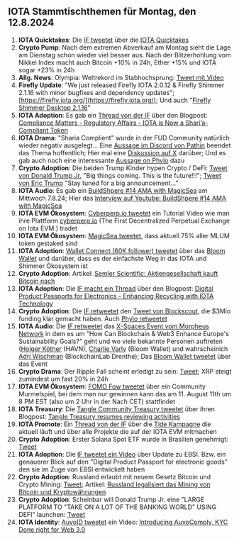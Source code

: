 ## IOTA Stammtischthemen für Montag, den 12.8.2024

1. **IOTA Quicktakes**: Die [IF tweetet](https://x.com/iota/status/1820384295657075149) über die [IOTA Quicktakes]()
2. **Crypto Pump**: Nach dem extremen Abverkauf am Montag sieht die Lage am Dienstag schon wieder viel besser aus. Nach der Blitzerhohlung vom Nikkei Index macht auch Bitcoin +10% in 24h, Ether +15% und IOTA sogar +23% in 24h
3. **Allg. News**: Olympia: Weltrekord im Stabhochsprung: [Tweet mit Video](https://x.com/AlexandraJonson/status/1820557990895694045)
4. **Firefly Update**: "We just released Firefly IOTA 2.0.12 & Firefly Shimmer 2.1.16 with minor bugfixes and dependency updates"; [https://firefly.iota.org/](https://firefly.iota.org/); Und auch "[Firefly Shimmer Desktop 2.1.16](https://github.com/iotaledger/firefly/releases/tag/desktop-shimmer-2.1.16)"
5. **IOTA Adoption**: Es gab ein [Thread von der IF](https://x.com/iota/status/1820776845010141404) über den Blogpost: [Compliance Matters - Regulatory Affairs - IOTA is Now a Shari’a-Compliant Token](https://blog.iota.org/sharia-compliance-iota/)
6. **IOTA Drama**: "Sharia Complient" wurde in der FUD Community natürlich wieder negativ ausgelegt... Eine [Aussage im Discord von Pathin](https://x.com/Vrom14286662/status/1821047292255670646) beendet das Thema hoffentlich; Hier mal eine [Diskussion auf X](https://x.com/Irenicus851/status/1820917700316553477) darüber; Und es gab auch noch eine interessante [Aussage on Phylo](https://x.com/GeckoFlyingHigh/status/1821384133102502068) dazu
7. **Crypto Adoption**: Die beiden Trump Kinder hypen Crypto / DeFi: [Tweet von Donald Trump Jr.](https://x.com/DonaldJTrumpJr/status/1820916519682912533) "Big things coming. This is the future!!!"; [Tweet von Eric Trump](https://x.com/EricTrump/status/1820906993802211751) "Stay tuned for a big announcement…"
8. **IOTA Audio**: Es gab ein [BuildShpere #14 AMA with MagicSea](https://x.com/MagicSeaDEX/status/1820887321023279446) am Mittwoch 7.8.24; Hier das [Interview auf Youtube: BuildShpere #14 AMA with MagicSea](https://www.youtube.com/watch?v=seGi9uEGTk4)
9. **IOTA EVM Ökosystem**: [Cyberperp.io tweetet](https://x.com/cyberperp/status/1821099201264021920) ein Tutorial Video wie man ihre Plattform [cyberperp.io](https://cyberperp.io/) (The First Decentralized Perpetual Exchange on Iota EVM.) tradet
10. **IOTA EVM Ökosystem**: [MagicSea tweetet](https://x.com/MagicSeaDEX/status/1821109122193928292), dass aktuell 75% aller MLUM token gestaked sind
11. **IOTA Adoption**: [Wallet Connect (60K follower) tweetet](https://x.com/WalletConnect/status/1820951447787417882) über das [Bloom Wallet](https://x.com/bloomwalletio) und darüber, dass es der einfachste Weg in das IOTA und Shimmer Ökosystem ist
12. **Crypto Adoption**: Artikel: [Semler Scientific: Aktiengesellschaft kauft Bitcoin nach](https://www.blocktrainer.de/blog/semler-scientific-aktiengesellschaft-kauft-bitcoin-nach)
13. **IOTA Adoption**: Die [IF macht ein Thread](https://x.com/iota/status/1821169462474657871) über den Blogpost: [Digital Product Passports for Electronics - Enhancing Recycling with IOTA Technology](https://blog.iota.org/dpp-for-electronics-iota/)
14. **Crypto Adoption**: Die [IF retweetet](https://x.com/iota/status/1821178653155242079) den [Tweet von Blockscout](https://x.com/blockscoutcom/status/1821172993831383262), die $3Mio funding klar gemacht haben. Auch [Phylo retweetet](https://x.com/PhyloIota/status/1821176452043481504)
15. **IOTA Audio**: Die [IF retweetet](https://x.com/iota/status/1821427650801418483) das [X-Spaces Event vom Morpheus Network](https://x.com/MNWSupplyChain/status/1821243034446786563) in dem es um "How Can Blockchain & Web3 Enhance Europe's Sustainability Goals?" geht und wo viele bekannte Personen auftreten ([Holger Köther](https://x.com/HolgerKoether) (HAVN), [Charlie Varly](https://x.com/c_varley) (Bloom Wallet) und wahrscheinich [Adri Wischman](https://www.linkedin.com/in/adri-wischmann/?originalSubdomain=nl) (BlockchainLab Drenthe); Das [Bloom Wallet tweetet](https://x.com/bloomwalletio/status/1821517346676113580) über das Event
16. **Crypto Drama**: Der Ripple Fall scheint erledigt zu sein: [Tweet](https://x.com/FurkanCCTV/status/1821283567474798687); XRP steigt zumindest um fast 20% in 24h
17. **IOTA EVM Ökosystem**: [FOMO Fow tweetet](https://x.com/FOMO_Fox/status/1821222319341154622) über ein Community Murmelspiel, bei dem man nur gewinnen kann das am 11. August 11th um 8 PM EST (also um 2 Uhr in der Nach CET) stattfindet
18. **IOTA Treasury**: Die [Tangle Community Treasury tweetet](https://x.com/TangleTreasury/status/1821458794012151952) über ihren Blogpost: [Tangle Treasury resumes reviewing activities](https://medium.com/@tangletreasury_87751/tangle-treasury-resumes-reviewing-activities-bfc0f8c6e0f3)
19. **IOTA Promote**: Ein [Thread von der IF](https://x.com/iota/status/1821486512669651385) über die [Tide Kampagne](https://www.tideprotocol.xyz/users/campaign/66f3f523-de45-4e71-a2b5-d3b77f30c237) die aktuell läuft und über alle Projekte die auf der IOTA EVM mitmachen
20. **Crypto Adoption**: Erster Solana Spot ETF wurde in Brasilien genehmigt: [Tweet](https://x.com/martypartymusic/status/1821293780328444126)
21. **IOTA Adoption**: Die [IF tweetet ein Video](https://x.com/iota/status/1821547057414393885) über Update zu EBSI. Bzw. ein genauerer Blick auf den "Digital Product Passport for electronic goods" den sie im Zuge von EBSI entwickelt haben
22. **Crypto Adoption**: Russland erlaubt mit neuem Gesetz Bitcoin und Crypto Mining: [Tweet](https://x.com/RadarHits/status/1821555839305482348); Artikel: [Russland legalisiert das Mining von Bitcoin und Kryptowährungen](https://www.blocktrainer.de/blog/russland-legalisiert-das-mining-von-bitcoin-und-kryptowaehrungen)
23. **Crypto Adoption**: Scheinbar will Donald Trump Jr. eine "LARGE PLATFORM TO "TAKE ON A LOT OF THE BANKING WORLD" USING DEFI" launchen: [Tweet](https://x.com/AbsGMCrypto/status/1821789035389395375)
24. **IOTA Identity**: [AuvoID tweetet](https://x.com/AuvoDigital/status/1821801227937570837) ein Video: [Introducing AuvoComply, KYC Done right for Web 3.0](https://www.youtube.com/watch?v=Ow5rnAEZWzs)
